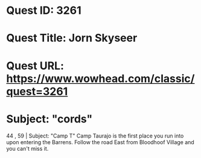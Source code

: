 # Quest ID: 3261
# Quest Title: Jorn Skyseer
# Quest URL: https://www.wowhead.com/classic/quest=3261
# Subject: "cords"
44 , 59 | Subject: "Camp T"
Camp Taurajo is the first place you run into upon entering the Barrens. Follow the road East from Bloodhoof Village and you can't miss it.